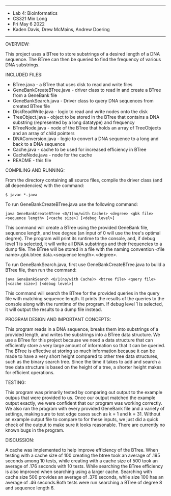 ****************
* Lab 4: Bioinformatics
* CS321 Min Long
* Fri May 6 2022
* Kaden Davis, Drew McMains, Andrew Doering
**************** 

OVERVIEW:

This project uses a BTree to store substrings of a desired length of a DNA sequence. The BTree can then be queried to find the 
frequency of various DNA substrings.

INCLUDED FILES:

 * BTree.java - a BTree that uses disk to read and write files
 * GeneBankCreateBTree.java - driver class to read in and create a BTree from a GeneBank file
 * GeneBankSearch.java - Driver class to query DNA sequences from created BTree file
 * DiskReadWrite.java - logic to read and write nodes onto the disk
 * TreeObject.java - object to be stored in the BTree that contains a DNA substring (represented by a long datatype) and frequency
 * BTreeNode.java - node of the BTree that holds an array of TreeObjects and an array of child pointers
 * DNAConversion.java - logic to convert a DNA sequence to a long and back to a DNA sequence
 * Cache.java - cache to be used for increased efficiency in BTree
 * CacheNode.java - node for the cache
 * README - this file


COMPILING AND RUNNING:

 From the directory containing all source files, compile the
 driver class (and all dependencies) with the command:
 ``` 
 $ javac *.java
  ```

To run GeneBankCreateBTree.java use the following command:
```
java GeneBankCreateBTree <0/1(no/with Cache)> <degree> <gbk file> <sequence length> [<cache size>] [<debug level>]
```
This command will create a BTree using the provided GeneBank file, sequence length, and tree degree (an input of 0 will use the 
tree's optimal degree). The program will print its runtime to the console, and, if debug level 1 is selected, it will write all 
DNA substrings and their frequencies to a dump file. The BTree will be stored in a file with the naming convention 
<file name\>.gbk.btree.data.<sequence length\>.<degree\>.

To run GeneBankSearch.java, first use GeneBankCreateBTree.java to build a BTree file, then run the command:
```
java GeneBankSearch <0/1(no/with Cache)> <btree file> <query file> [<cache size>] [<debug level>]
```
This command will search the BTree for the provided queries in the query file with matching sequence length. It prints the 
results of the queries to the console along with the rumtime of the program. If debug level 1 is selected, it will output the 
results to a dump file instead. 

PROGRAM DESIGN AND IMPORTANT CONCEPTS:

This program reads in a DNA sequence, breaks them into substrings of a provided length, and writes the substrings into a BTree 
data structure. We use a BTree for this project because we need a data structure that can efficiently store a very large amount
of information so that it can be queried. The BTree is effective at storing so much information because it can be made to have a 
very short height compared to other tree data structures, such as the binary search tree. Since the time it takes to add and 
search a tree data structure is based on the height of a tree, a shorter height makes for efficient operations.

TESTING:

This program was primarily tested by comparing out output to the example outpus that were provided to us. Once our output matched
the example output exactly, we were confident that our program was working correctly. We also ran the program with every provided 
GeneBank file and a variety of settings, making sure to test edge cases such as k = 1 and k = 31. Without an example output file 
to compare to for these inputs, we just did a quick check of the output to make sure it looks reasonable. There are currently no 
known bugs in the program.

DISCUSSION:

A cache was implemented to help improve efficiency of the BTree. When testing with a cache size of 100 creating the btree took an average of .195 seconds among 10 tests, while creating with a cache size of 500 took an average of .176 seconds with 10 tests. While searching the BTree efficiency is also improved when searching using a larger cache. Searching with cache size 500 provides an average of .376 seconds, while size 100 has an average of .46 seconds.Both tests were run searching a BTree of degree 8 and sequence length 6.
